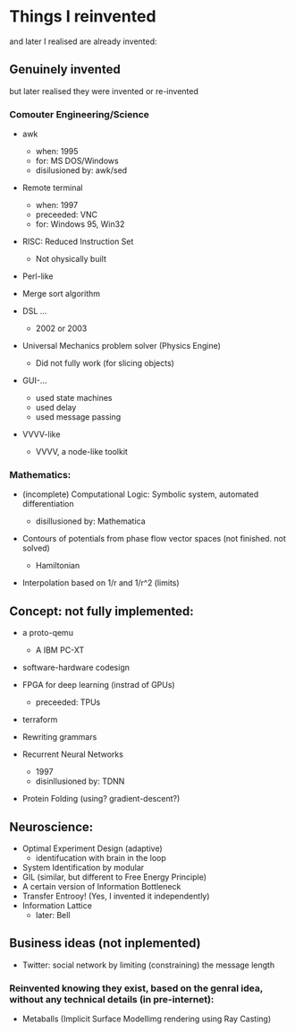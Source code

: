 # Things I reinvented

and later I realised are already invented:

## Genuinely invented
but later realised they were invented or re-invented

### Comouter Engineering/Science
* awk
    * when: 1995
    * for: MS DOS/Windows
    * disilusioned by: awk/sed
* Remote terminal
    * when: 1997
    * preceeded: VNC
    * for: Windows 95, Win32
* RISC: Reduced Instruction Set
   * Not ohysically built

* Perl-like

* Merge sort algorithm

* DSL ...
   * 2002 or 2003

* Universal Mechanics problem solver (Physics Engine)
   * Did not fully work (for slicing objects)

* GUI-...
   * used state machines
   * used delay
   * used message passing

* VVVV-like
   * VVVV, a node-like toolkit

### Mathematics:
* (incomplete) Computational Logic: Symbolic system, automated differentiation
   * disillusioned by: Mathematica
* Contours of potentials from phase flow vector spaces (not finished. not solved)
   * Hamiltonian

* Interpolation based on 1/r and 1/r^2 (limits)


## Concept: not fully implemented:

* a proto-qemu
   * A IBM PC-XT

* software-hardware codesign
* FPGA for deep learning (instrad of GPUs)
   * preceeded: TPUs
* terraform

* Rewriting grammars

* Recurrent Neural Networks
   * 1997
   * disinllusioned by: TDNN

* Protein Folding (using? gradient-descent?)

## Neuroscience:
* Optimal Experiment Design (adaptive)
    * identifucation with brain in the loop
* System Identification by modular
* GIL (similar, but different to Free Energy Principle)
* A certain version of Information Bottleneck
* Transfer Entrooy! (Yes, I invented it independently)
* Information Lattice
   * later: Bell

## Business ideas (not inplemented)
* Twitter: social network by limiting (constraining) the message length

### Reinvented knowing they exist, based on the genral idea, without any technical details (in pre-internet):
* Metaballs (Implicit Surface Modellimg rendering using Ray Casting)

